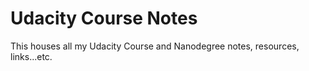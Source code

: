 # Udacity Course Notes
This houses all my Udacity Course and Nanodegree notes, resources, links...etc.
